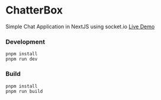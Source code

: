 # ChatterBox

Simple Chat Application in NextJS using socket.io
[Live Demo](https://chatterbox-tau.vercel.app)


### Development

```
pnpm install
pnpm run dev
```

### Build

```
pnpm install
pnpm run build
```